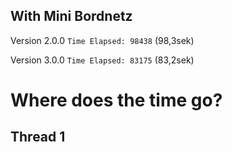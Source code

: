 

## With Mini Bordnetz
Version 2.0.0
`Time Elapsed: 98438` (98,3sek)

Version 3.0.0 
`Time Elapsed: 83175` (83,2sek)


# Where does the time go? 
## Thread 1 



```bash

```